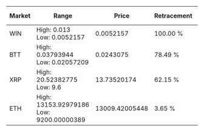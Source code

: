 | Market | Range | Price| Retracement | Doubles to 50% |
| --- | --- | --- | --- | --- |
| WIN | High: 0.013<br />Low: 0.0052157 | 0.0052157 | 100.00 % | 1.75 |
| BTT | High: 0.03793944<br />Low: 0.02057209 | 0.0243075 | 78.49 % | 1.20 |
| XRP | High: 20.52382775<br />Low: 9.6 | 13.73520174 | 62.15 % | 1.10 |
| ETH | High: 13153.92979186<br />Low: 9200.00000389 | 13009.42005448 | 3.65 % | 0.00 |

